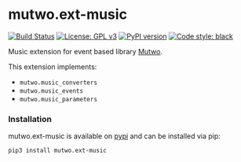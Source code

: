 # mutwo.ext-music

[![Build Status](https://circleci.com/gh/mutwo-org/mutwo.ext-music.svg?style=shield)](https://circleci.com/gh/mutwo-org/mutwo.ext-music)
[![License: GPL v3](https://img.shields.io/badge/License-GPLv3-blue.svg)](https://www.gnu.org/licenses/gpl-3.0)
[![PyPI version](https://badge.fury.io/py/mutwo.ext-music.svg)](https://badge.fury.io/py/mutwo.ext-music)
[![Code style: black](https://img.shields.io/badge/code%20style-black-000000.svg)](https://github.com/psf/black)

Music extension for event based library [Mutwo](https://github.com/mutwo-org/mutwo).

This extension implements:

- `mutwo.music_converters`
- `mutwo.music_events`
- `mutwo.music_parameters`

### Installation

mutwo.ext-music is available on [pypi](https://pypi.org/project/mutwo.ext-music/) and can be installed via pip:

```sh
pip3 install mutwo.ext-music
```
